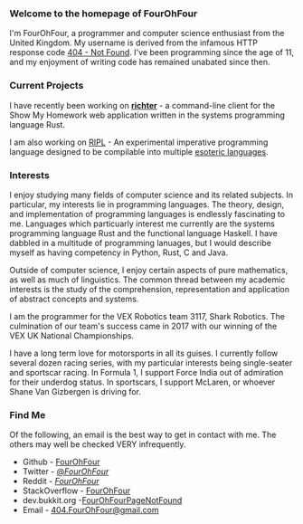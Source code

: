 ### Welcome to the homepage of FourOhFour
I'm FourOhFour, a programmer and computer science enthusiast from the United Kingdom. My username is derived from the infamous HTTP response code [404 - Not Found](https://en.wikipedia.org/wiki/HTTP_404). I've been programming since the age of 11, and my enjoyment of writing code has remained unabated since then.
 
### Current Projects
I have recently been working on **[richter](https://github.com/fourohfour/richter)** - a command-line client for the Show My Homework web application written in   the systems programming language Rust.  

I am also working on [RIPL](https://github.com/fourohfour/RIPL) - An experimental imperative programming language designed to be compilable into multiple [esoteric languages](https://esolangs.org/wiki/Main_Page).
          
### Interests

I enjoy studying many fields of computer science and its related subjects. In particular, my interests lie in programming languages. The theory, design, and implementation of programming languages is endlessly fascinating to me. Languages which particuarly interest me currently are the systems programming language Rust and the functional language Haskell. I have dabbled in a multitude of programming lanuages, but I would describe myself as having competency in Python, Rust, C and Java.

Outside of computer science, I enjoy certain aspects of pure mathematics, as well as much of linguistics. The common thread between my academic interests is the study of the comprehension, representation and application of abstract concepts and systems.

I am the programmer for the VEX Robotics team 3117, Shark Robotics. The culmination of our team's success came in 2017 with our winning of the VEX UK National Championships.


I have a long term love for motorsports in all its guises. I currently follow several dozen racing series, with my particular interests being single-seater and sportscar racing. In Formula 1, I support Force India out of admiration for their underdog status. In sportscars, I support McLaren, or whoever Shane Van Gizbergen is driving for.

### Find Me

Of the following, an email is the best way to get in contact with me. The others may well be checked VERY infrequently.

* Github - [FourOhFour](https://github.com/fourohfour)
* Twitter - [@_FourOhFour_](https://twitter.com/_FourOhFour_)
* Reddit - [_FourOhFour_](https://reddit.com/u/_FourOhFour_)
* StackOverflow - [FourOhFour](https://stackoverflow.com/users/5731336)
* dev.bukkit.org -[FourOhFourPageNotFound](http://dev.bukkit.org/profiles/fourohfourpagenotfound)
* Email - 404.FourOhFour@gmail.com
